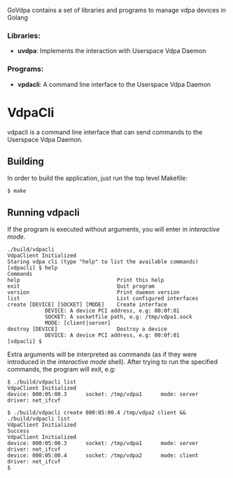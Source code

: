 GoVdpa contains a set of libraries and programs to manage vdpa devices in Golang

### Libraries: 
- **uvdpa**: Implements the interaction with Userspace Vdpa Daemon

### Programs:
- **vpdacli**: A command line interface to the Userspace Vdpa Daemon

# VdpaCli
vdpacli is a command line interface that can send commands to the Userspace Vdpa Daemon.

## Building
In order to build the application, just run the top level Makefile:

    $ make

## Running vdpacli
If the program is executed without arguments, you will enter in *interactive mode*.

    ./build/vdpacli
    VdpaClient Initialized
    Staring vdpa cli (type "help" to list the available commands)
    [vdpacli] $ help
    Commands
    help                               Print this help
    exit                               Quit program
    version                            Print daemon version
    list                               List configured interfaces
    create [DEVICE] [SOCKET] [MODE]    Create interface
                DEVICE: A device PCI address, e.g: 00:0f:01
                SOCKET: A socketfile path, e.g: /tmp/vdpa1.sock
                MODE: [client|server]
    destroy [DEVICE]                   Destroy a device
                DEVICE: A device PCI address, e.g: 00:0f:01
    [vdpacli] $ 


Extra arguments will be interpreted as commands (as if they were introduced in the *interactive mode* shell). After trying to run the specified commands, the program will exit, e.g:

    $ ./build/vdpacli list
    VdpaClient Initialized
    device: 000:05:00.3      socket: /tmp/vdpa1      mode: server    driver: net_ifcvf

    $ ./build/vdpacli create 000:05:00.4 /tmp/vdpa2 client && ./build/vdpacli list
    VdpaClient Initialized
    Success
    VdpaClient Initialized
    device: 000:05:00.3      socket: /tmp/vdpa1      mode: server    driver: net_ifcvf
    device: 000:05:00.4      socket: /tmp/vdpa2      mode: client    driver: net_ifcvf
    $

